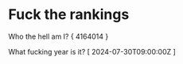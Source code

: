 # Fuck the rankings

Who the hell am I?
{ 4164014 }

What fucking year is it?
[ 2024-07-30T09:00:00Z ]
